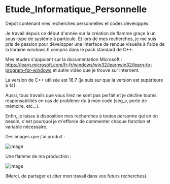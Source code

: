 # Etude_Informatique_Personnelle
Dépôt contenant mes recherches personnelles et codes développés. 

Je travail depuis ce début d'année sur la création de flamme graçe à un sous-type de système à particule.
Et lors de mes recherches, je me suis pris de passion pour développer une interface de rendue visuelle à l'aide 
de la librairie windows.h compris dans le pack standard de C++.

Mes études s'appuient sur la documentation Microsoft : https://learn.microsoft.com/fr-fr/windows/win32/learnwin32/learn-to-program-for-windows
et autre vidéo que je trouve sur internent.

La version de C++ utilisée est 16.7 (je suis sur que la version est supérieure à 14).

Aussi, tous travails que vous lirez ne sont pas perfait et je décline toutes responsabilités en cas de problème
du à mon code (seg_v, perte de mémoire, etc...).

Enfin, je laisse à disposition mes recherches à toutes personne qui en on besoin, c'est pourquoi je m'efforce de
commenter chaque fonction et variable nécessaire.

Des images que j'ai produit :

![image](https://user-images.githubusercontent.com/83585287/236011970-5c7a62f3-445a-4162-a734-b08b4d40da80.png)

Une flamme de ma production :

![image](https://user-images.githubusercontent.com/83585287/236011701-6c6e96df-6561-4c30-9779-a261aa49492b.png)

(Merci, de partager et citer mon travail dans vos futurs recherches).
